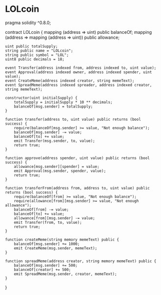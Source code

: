 # LOLcoin
pragma solidity ^0.8.0;

contract LOLcoin {
    mapping (address => uint) public balanceOf;
    mapping (address => mapping (address => uint)) public allowance;
    
    uint public totalSupply;
    string public name = "LOLcoin";
    string public symbol = "LOL";
    uint8 public decimals = 18;
    
    event Transfer(address indexed from, address indexed to, uint value);
    event Approval(address indexed owner, address indexed spender, uint value);
    event CreateMeme(address indexed creator, string memeText);
    event SpreadMeme(address indexed spreader, address indexed creator, string memeText);

    constructor(uint initialSupply) {
        totalSupply = initialSupply * 10 ** decimals;
        balanceOf[msg.sender] = totalSupply;
    }
    
    function transfer(address to, uint value) public returns (bool success) {
        require(balanceOf[msg.sender] >= value, "Not enough balance");
        balanceOf[msg.sender] -= value;
        balanceOf[to] += value;
        emit Transfer(msg.sender, to, value);
        return true;
    }
    
    function approve(address spender, uint value) public returns (bool success) {
        allowance[msg.sender][spender] = value;
        emit Approval(msg.sender, spender, value);
        return true;
    }
    
    function transferFrom(address from, address to, uint value) public returns (bool success) {
        require(balanceOf[from] >= value, "Not enough balance");
        require(allowance[from][msg.sender] >= value, "Not enough allowance");
        balanceOf[from] -= value;
        balanceOf[to] += value;
        allowance[from][msg.sender] -= value;
        emit Transfer(from, to, value);
        return true;
    }
    
    function createMeme(string memory memeText) public {
        balanceOf[msg.sender] += 1000;
        emit CreateMeme(msg.sender, memeText);
    }
    
    function spreadMeme(address creator, string memory memeText) public {
        balanceOf[msg.sender] += 500;
        balanceOf[creator] += 500;
        emit SpreadMeme(msg.sender, creator, memeText);
    }
}
